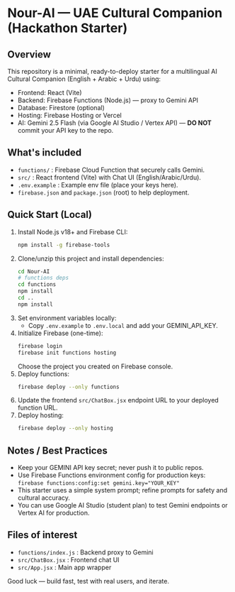 # Nour-AI — UAE Cultural Companion (Hackathon Starter)

## Overview
This repository is a minimal, ready-to-deploy starter for a multilingual AI Cultural Companion (English + Arabic + Urdu) using:
- Frontend: React (Vite)
- Backend: Firebase Functions (Node.js) — proxy to Gemini API
- Database: Firestore (optional)
- Hosting: Firebase Hosting or Vercel
- AI: Gemini 2.5 Flash (via Google AI Studio / Vertex API) — **DO NOT** commit your API key to the repo.

## What's included
- `functions/` : Firebase Cloud Function that securely calls Gemini.
- `src/` : React frontend (Vite) with Chat UI (English/Arabic/Urdu).
- `.env.example` : Example env file (place your keys here).
- `firebase.json` and `package.json` (root) to help deployment.

## Quick Start (Local)
1. Install Node.js v18+ and Firebase CLI:
   ```bash
   npm install -g firebase-tools
   ```
2. Clone/unzip this project and install dependencies:
   ```bash
   cd Nour-AI
   # functions deps
   cd functions
   npm install
   cd ..
   npm install
   ```
3. Set environment variables locally:
   - Copy `.env.example` to `.env.local` and add your GEMINI_API_KEY.
4. Initialize Firebase (one-time):
   ```bash
   firebase login
   firebase init functions hosting
   ```
   Choose the project you created on Firebase console.
5. Deploy functions:
   ```bash
   firebase deploy --only functions
   ```
6. Update the frontend `src/ChatBox.jsx` endpoint URL to your deployed function URL.
7. Deploy hosting:
   ```bash
   firebase deploy --only hosting
   ```

## Notes / Best Practices
- Keep your GEMINI API key secret; never push it to public repos.
- Use Firebase Functions environment config for production keys:
  `firebase functions:config:set gemini.key="YOUR_KEY"`
- This starter uses a simple system prompt; refine prompts for safety and cultural accuracy.
- You can use Google AI Studio (student plan) to test Gemini endpoints or Vertex AI for production.

## Files of interest
- `functions/index.js` : Backend proxy to Gemini
- `src/ChatBox.jsx` : Frontend chat UI
- `src/App.jsx` : Main app wrapper

Good luck — build fast, test with real users, and iterate.
